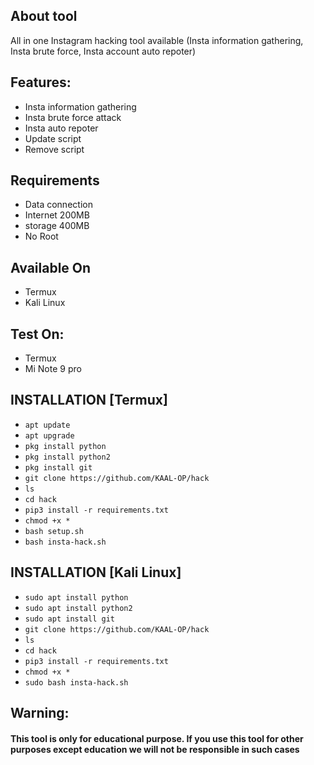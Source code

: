 ## About tool
All in one Instagram hacking tool available (Insta information gathering, Insta brute force, Insta account auto repoter)

## Features:

- Insta information gathering
- Insta brute force attack
- Insta auto repoter
- Update script
- Remove script

## Requirements
- Data connection
- Internet 200MB
- storage 400MB
- No Root

## Available On
- Termux
- Kali Linux

## Test On:
- Termux
- Mi Note 9 pro

## INSTALLATION [Termux]

* `apt update`
* `apt upgrade`
* `pkg install python`
* `pkg install python2`
* `pkg install git`
* `git clone https://github.com/KAAL-OP/hack`
* `ls`
* `cd hack`
* `pip3 install -r requirements.txt`
* `chmod +x *`
* `bash setup.sh`
* `bash insta-hack.sh`

## INSTALLATION [Kali Linux]

* `sudo apt install python`
* `sudo apt install python2`
* `sudo apt install git`
* `git clone https://github.com/KAAL-OP/hack`
* `ls`
* `cd hack`
* `pip3 install -r requirements.txt`
* `chmod +x *`
* `sudo bash insta-hack.sh`


## Warning:
#### This tool is only for educational purpose. If you use this tool for other purposes except education we will not be responsible in such cases
